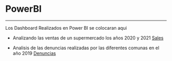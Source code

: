# PowerBI
---
Los Dashboard Realizados en Power BI se colocaran aqui

* Analizando las ventas de un supermercado los años 2020 y 2021
[Sales](https://app.powerbi.com/view?r=eyJrIjoiNTZkOWJlODYtOTVkNC00ODU2LWEwYjItNTNhNDE3ZGJhODVhIiwidCI6IjY1MTgxYWE4LTI5NTgtNDE2ZC05MWEwLTEwODAzMzE4NWUxZiIsImMiOjR9&pageName=ReportSection)

* Analisis de las denuncias realizadas por las diferentes comunas en el año 2019
[Denuncias](https://app.powerbi.com/view?r=eyJrIjoiMTljMzM0YWMtODAyYy00ZDgzLWFlYmEtZmVhOGE4YTg2NTAzIiwidCI6IjY1MTgxYWE4LTI5NTgtNDE2ZC05MWEwLTEwODAzMzE4NWUxZiIsImMiOjR9&pageName=ReportSection)
